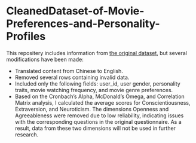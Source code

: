 # CleanedDataset-of-Movie-Preferences-and-Personality-Profiles
This repositery includes information from [the original dataset](https://github.com/shufanfan/Dataset-of-Movie-Preferences-and-Personality-Profiles), but several modifications have been made:
* Translated content from Chinese to English.
* Removed several rows containing invalid data.
* Included only the following fields: user_id, user gender, personality traits, movie watching frequency, and movie genre preferences.
* Based on the Cronbach’s Alpha, McDonald’s Omega, and Correlation Matrix analysis, I calculated the average scores for Conscientiousness, Extraversion, and Neuroticism. The dimensions Openness and Agreeableness were removed due to low reliability, indicating issues with the corresponding questions in the original questionnaire. As a result, data from these two dimensions will not be used in further research.
